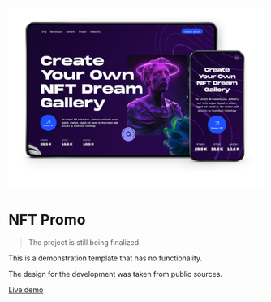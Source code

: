 ![Preview](media/preview-transparent.png)

#  NFT Promo

> The project is still being finalized.

This is a demonstration template that has no functionality.

The design for the development was taken from public sources.

[Live demo](https://nft-promo.herokuapp.com/)